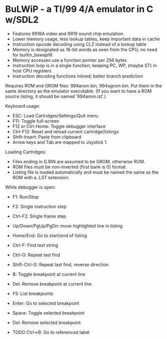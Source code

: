 # BuLWiP - a TI/99 4/A emulator in C w/SDL2

- Features 9918A video and 9919 sound chip emulation.
- Lower memory usage, less lookup tables, keep important data in cache
- Instruction opcode decoding using CLZ instead of a lookup table
- Memory is designated as 16-bit words as seen from the CPU; no need for builtin_bswap16
- Memory accesses use a function pointer per 256 bytes
- Instruction loop is in a single function; keeping PC, WP, (maybe ST) in host CPU registers
- Instruction decoding functions inlined; better branch prediction

Requires ROM and GROM files: 994arom.bin, 994agrom.bin.  Put them in the same directory as the emulator executable. 
(If you want to have a ROM source listing, it should be named '994arom.lst'.)

Keyboard usage:
- ESC: Load Cartridges/Settings/Quit menu
- F11: Toggle full-screen
- F12 or Ctrl-Home: Toggle debugger interface
- Ctrl-F12: Reset and reload current cartridge/listings
- Shift-Insert: Paste from clipboard
- Arrow keys and Tab are mapped to Joystick 1.

Loading Cartridges:
- Files ending in G.BIN are assumed to be GROM, otherwise ROM.
- ROM files must be non-inverted (first bank is 0) format.
- Listing file is loaded automatically and must be named the same as the ROM with a .LST extension.

While debugger is open:
- F1: Run/Stop
- F2: Single instruction step
- Ctrl-F2: Single frame step
- Up/Down/PgUp/PgDn: move highlighted line in listing
- Home/End: Go to start/end of listing
- Ctrl-F: Find text string
- Ctrl-G: Repeat last find
- Shift-Ctrl-G: Repeat last find, reverse direction
- B: Toggle breakpoint at current line
- Del: Remove breakpoint at current line
- F5: List breakpoints
-   Enter: Go to selected breakpoint
-   Space: Toggle selected breakpoint
-   Del: Remove selected breakpoint

- TODO Ctrl->B: Go to referenced label



